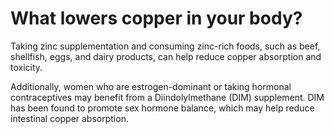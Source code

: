 # What lowers copper in your body?

Taking zinc supplementation and consuming zinc-rich foods, such as beef, shellfish, eggs, and dairy products, can help reduce copper absorption and toxicity. 

Additionally, women who are estrogen-dominant or taking hormonal contraceptives may benefit from a Diindolylmethane (DIM) supplement. DIM has been found to promote sex hormone balance, which may help reduce intestinal copper absorption.
